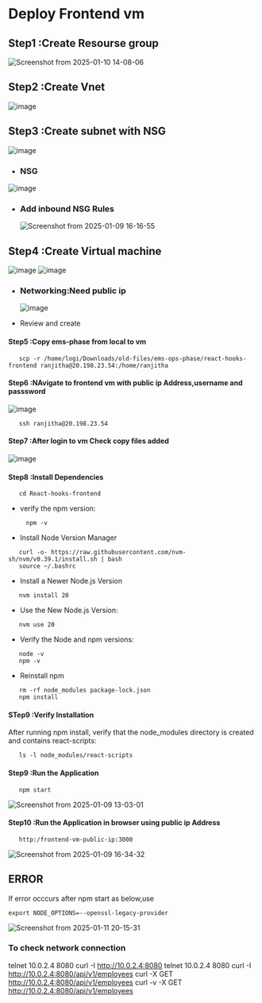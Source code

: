 
# Deploy Frontend vm

## Step1 :Create Resourse group

![Screenshot from 2025-01-10 14-08-06](https://github.com/user-attachments/assets/58c1b951-56da-4d54-9a40-acf803a45b0f)


## Step2 :Create Vnet

![image](https://github.com/user-attachments/assets/39e9618a-ae0a-4be2-8138-48cf13ca151c)

## Step3 :Create subnet with NSG

![image](https://github.com/user-attachments/assets/a0123b3e-1ec7-48d5-8936-4f697e94ab0b)

- ### NSG

 ![image](https://github.com/user-attachments/assets/79da2233-8427-4b53-a1be-528a5301ba9b)

- ### Add inbound NSG Rules
  ![Screenshot from 2025-01-09 16-16-55](https://github.com/user-attachments/assets/7e47e2e3-ee54-461c-b7f4-85d173d6ca78)

## Step4 :Create Virtual machine

![image](https://github.com/user-attachments/assets/825422d3-1fac-413b-9f49-acf6ed1803e6)
![image](https://github.com/user-attachments/assets/82de9bca-88b3-4468-a066-b2431c2bb5a8)

- ### Networking:Need public ip

  ![image](https://github.com/user-attachments/assets/a2d1dbe8-986d-44cb-a223-7ab99e18a39d)

- Review and create

#### Step5 :Copy ems-phase from local to vm
```
   scp -r /home/logi/Downloads/old-files/ems-ops-phase/react-hooks-frontend ranjitha@20.198.23.54:/home/ranjitha
```
#### Step6 :NAvigate to frontend vm with public ip Address,username and passsword

![image](https://github.com/user-attachments/assets/31046edb-8e79-4a28-bce2-9f258dd089da)

```
   ssh ranjitha@20.198.23.54
```

#### Step7 :After login to vm Check copy files added

![image](https://github.com/user-attachments/assets/69a68496-0cf3-4a01-b169-0c6d6311558c)


#### Step8 :Install Dependencies

```
   cd React-hooks-frontend
```
- verify the npm version:
```
     npm -v
```
- Install Node Version Manager
```
   curl -o- https://raw.githubusercontent.com/nvm-sh/nvm/v0.39.1/install.sh | bash
   source ~/.bashrc
```
- Install a Newer Node.js Version
```
   nvm install 20
```
- Use the New Node.js Version:
```
   nvm use 20
```
- Verify the Node and npm versions:
```
   node -v
   npm -v
```
- Reinstall npm
```
   rm -rf node_modules package-lock.json
   npm install
```   
#### STep9 :Verify Installation

After running npm install, verify that the node_modules directory is created and contains react-scripts:
```
   ls -l node_modules/react-scripts
```
#### Step9 :Run the Application
 
```
   npm start
```    
![Screenshot from 2025-01-09 13-03-01](https://github.com/user-attachments/assets/18c3d80e-d04b-4c32-af18-4d6a76f9dd9d)



#### Step10 :Run the Application in browser using public ip Address

```
   http:/frontend-vm-public-ip:3000
```   
![Screenshot from 2025-01-09 16-34-32](https://github.com/user-attachments/assets/17242804-a242-40f8-a7b0-704078cc38ed)

## ERROR
If error occcurs after npm start as below,use
```
export NODE_OPTIONS=--openssl-legacy-provider
```
![Screenshot from 2025-01-11 20-15-31](https://github.com/user-attachments/assets/a955c818-3c21-4979-b2bd-9b9636be32b4)

### To check network connection
 telnet 10.0.2.4 8080
 curl -I http://10.0.2.4:8080
 telnet 10.0.2.4 8080
 curl -I http://10.0.2.4:8080/api/v1/employees
 curl -X GET http://10.0.2.4:8080/api/v1/employees
 curl -v -X GET http://10.0.2.4:8080/api/v1/employees
 
